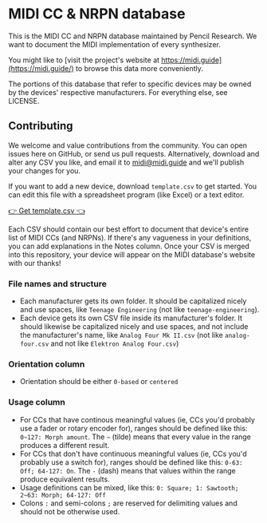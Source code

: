 # MIDI CC & NRPN database

This is the MIDI CC and NRPN database maintained by Pencil Research. We want to document the MIDI implementation of every synthesizer.

You might like to [visit the project's website at https://midi.guide](https://midi.guide/) to browse this data more conveniently.

The portions of this database that refer to specific devices may be owned by the devices' respective manufacturers. For everything else, see LICENSE.

## Contributing

We welcome and value contributions from the community. You can open issues here on GitHub, or send us pull requests. Alternatively, download and alter any CSV you like, and email it to [midi@midi.guide](mailto:midi@midi.guide) and we'll publish your changes for you.

If you want to add a new device, download `template.csv` to get started. You can edit this file with a spreadsheet program (like Excel) or a text editor. 

[👉 Get template.csv 👈](https://raw.githubusercontent.com/pencilresearch/midi/main/template.csv)

Each CSV should contain our best effort to document that device's entire list of MIDI CCs (and NRPNs). If there's any vagueness in your definitions, you can add explanations in the Notes column. Once your CSV is merged into this repository, your device will appear on the MIDI database's website with our thanks!

### File names and structure

 - Each manufacturer gets its own folder. It should be capitalized nicely and use spaces, like `Teenage Engineering` (not like `teenage-engineering`).
 - Each device gets its own CSV file inside its manufacturer's folder. It should likewise be capitalized nicely and use spaces, and not include the manufacturer's name, like `Analog Four Mk II.csv` (not like `analog-four.csv` and not like `Elektron Analog Four.csv`)

### Orientation column

- Orientation should be either `0-based` or `centered`

### Usage column

 - For CCs that have continous meaningful values (ie, CCs you'd probably use a fader or rotary encoder for), ranges should be defined like this: `0~127: Morph amount`. The `~` (tilde) means that every value in the range produces a different result.
 - For CCs that don't have continuous meaningful values (ie, CCs you'd probably use a switch for), ranges should be defined like this: `0-63: Off; 64-127: On`. The `-` (dash) means that values within the range produce equivalent results.
 - Usage definitions can be mixed, like this: `0: Square; 1: Sawtooth; 2~63: Morph; 64-127: Off`
- Colons `:` and semi-colons `;` are reserved for delimiting values and should not be otherwise used.
